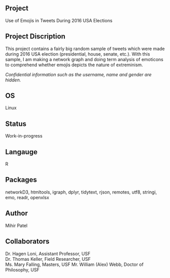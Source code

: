 Project
--------
Use of Emojis in Tweets During 2016 USA Elections

Project Discription
--------------------
This project contains a fairly big random sample of tweets which were made during 2016 USA election (presidential, house, senate, etc.). With this sample, I am making a network graph and doing term analysis of emoticons to comprehend whether emojis depicts the nature of extreminism.

*Confidential information such as the username, name and gender are hidden.*

OS
-----
Linux


Status
-------
Work-in-progress

Langauge
---------
R

Packages
--------
networkD3, htmltools, igraph, dplyr, tidytext, rjson, remotes, utf8, stringi, emo, readr, openxlsx

Author
------
Mihir Patel


Collaborators
---------------
Dr. Hagen Loni, Assistant Professor, USF  
Dr. Thomas Keller, Field Researcher, USF  
Ms. Mary Falling, Masters, USF 
Mr. William (Alex) Webb, Doctor of Philosophy, USF
